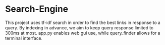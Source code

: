 # Search-Engine


This project uses tf-idf search in order to find the best links in response to a query.
By indexing in advance, we aim to keep query response limited to 300ms at most.
app.py enables web gui use, while query_finder allows for a terminal interface.